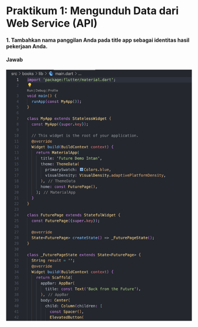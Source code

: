 # Praktikum 1: Mengunduh Data dari Web Service (API)

#### 1. Tambahkan nama panggilan Anda pada title app sebagai identitas hasil pekerjaan Anda.

#### <b>Jawab</b>

![images](docs/1.png)
